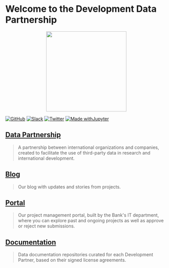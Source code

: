 # Welcome to the Development Data Partnership

<p align="center">
  <img width="250" height="250" src="https://raw.githubusercontent.com/datapartnership/welcome/master/images/logo.png">
</p>

[![GitHub](https://img.shields.io/badge/github%20-%23121011.svg?&style=for-the-badge&logo=github&logoColor=white)](https://github.com/datapartnership)
[![Slack](https://img.shields.io/badge/Slack-4A154B?style=for-the-badge&logo=slack&logoColor=white)](developmentda-lgp8171.slack.com)
[![Twitter](https://img.shields.io/badge/Twitter-1DA1F2?style=for-the-badge&logo=twitter&logoColor=white)](https://twitter.com/DevDataPship)
[![Made withJupyter](https://img.shields.io/badge/Made%20with-Jupyter-orange?style=for-the-badge&logo=Jupyter)](https://jupyter.org/try)

## [Data Partnership](https://datapartnership.org)

 > A partnership between international organizations and companies, created to facilitate the use of third-party data in research and international development.

## [Blog](https://datapartnership.org/updates)

> Our blog with updates and stories from projects.

## [Portal](https://beta.datapartnership.org)

 > Our project management portal, built by the Bank's IT department, where you can explore past and ongoing projects as well as approve or reject new submissions.

## [Documentation](https://docs.datapartnership.org)

> Data documentation repositories curated for each Development Partner, based on their signed license agreements.